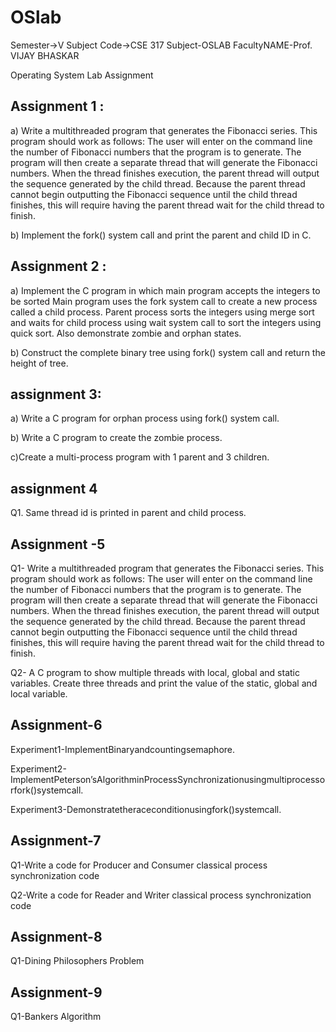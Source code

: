# OSlab

Semester->V   Subject Code->CSE 317     Subject-OSLAB     FacultyNAME-Prof. VIJAY BHASKAR

Operating System Lab Assignment

Assignment 1 :
---------------------------------------------------------------------------------------------------------------------------------------------------------------------------------
a) Write a multithreaded program that generates the Fibonacci series. This program should work as follows: The user will enter on the command line the number of Fibonacci numbers that the program is to generate. The program will then create a separate thread that will generate the Fibonacci numbers. When the thread finishes execution, the parent thread will output the sequence generated by the child thread. Because the parent thread cannot begin outputting the Fibonacci sequence until the child thread finishes, this will require having the parent thread wait for the child thread to finish.

b) Implement the fork() system call and print the parent and child ID in C.

Assignment 2 :
---------------------------------------------------------------------------------------------------------------------------------------------------------------------------------
a) Implement the C program in which main program accepts the integers to be sorted Main program uses the fork system call to create a new process called a child process. Parent process sorts the integers using merge sort and waits for child process using wait system call to sort the integers using quick sort. Also demonstrate zombie and orphan states.

b) Construct the complete binary tree using fork() system call and return the height of tree.

assignment 3:
---------------------------------------------------------------------------------------------------------------------------------------------------------------------------------
a) Write a C program for orphan process using fork() system call.

b) Write a C program to create the zombie process.

c)Create a multi-process program with 1 parent and 3 children.

assignment 4
---------------------------------------------------------------------------------------------------------------------------------------------------------------------------------
Q1. Same thread id is printed in parent and child process.

Assignment -5
---------------------------------------------------------------------------------------------------------------------------------------------------------------------------------
Q1- Write a multithreaded program that generates the Fibonacci series. This program should work as follows: The user will enter on the command line the number of Fibonacci numbers that the program is to generate. The program will then create a separate thread that will generate the Fibonacci numbers. When the thread finishes execution, the parent thread will output the sequence generated by the child thread. Because the parent thread cannot begin outputting the Fibonacci sequence until the child thread finishes, this will require having the parent thread wait for the child thread to finish.

Q2- A C program to show multiple threads with local, global and static variables. Create three threads and print the value of the static, global and local variable.

  Assignment-6
 -------------------------------------------------------------------------------------------------------------------------------------------------------------------------------
Experiment1-ImplementBinaryandcountingsemaphore.

Experiment2-ImplementPeterson’sAlgorithminProcessSynchronizationusingmultiprocessorfork()systemcall.

Experiment3-Demonstratetheraceconditionusingfork()systemcall.

Assignment-7
-------------------------------------------------------------------------------------------------------------------------------------------------------------------------------
Q1-Write a code for Producer and Consumer classical process synchronization code

Q2-Write a code for Reader and Writer classical process synchronization code

Assignment-8
-------------------------------------------------------------------------------------------------------------------------------------------------------------------------------
Q1-Dining Philosophers Problem

Assignment-9
-------------------------------------------------------------------------------------------------------------------------------------------------------------------------------
Q1-Bankers Algorithm
